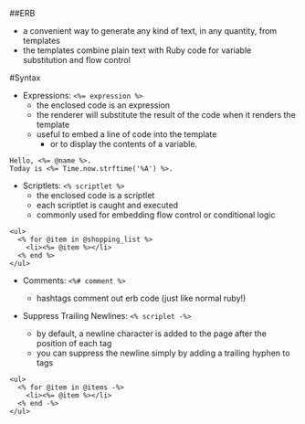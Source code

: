 ##ERB

- a convenient way to generate any kind of text, in any quantity, from templates
- the templates combine plain text with Ruby code for variable substitution and flow control

#Syntax

- Expressions: `<%= expression %>`
	- the enclosed code is an expression
	- the renderer will substitute the result of the code when it renders the template
	- useful to embed a line of code into the template
		- or to display the contents of a variable.
```
Hello, <%= @name %>.
Today is <%= Time.now.strftime('%A') %>.
```

- Scriptlets: `<% scriptlet %>`
	- the enclosed code is a scriptlet 
	- each scriptlet is caught and executed
	- commonly used for embedding flow control or conditional logic

```
<ul>
  <% for @item in @shopping_list %>
    <li><%= @item %></li>
  <% end %>
</ul>
```

- Comments: `<%# comment %>`
	- hashtags comment out erb code (just like normal ruby!)

- Suppress Trailing Newlines: `<% scriplet -%>`
	- by default, a newline character is added to the page after the position of each tag
	- you can suppress the newline simply by adding a trailing hyphen to tags

```
<ul>
  <% for @item in @items -%>
    <li><%= @item %></li>
  <% end -%>
</ul>
```
